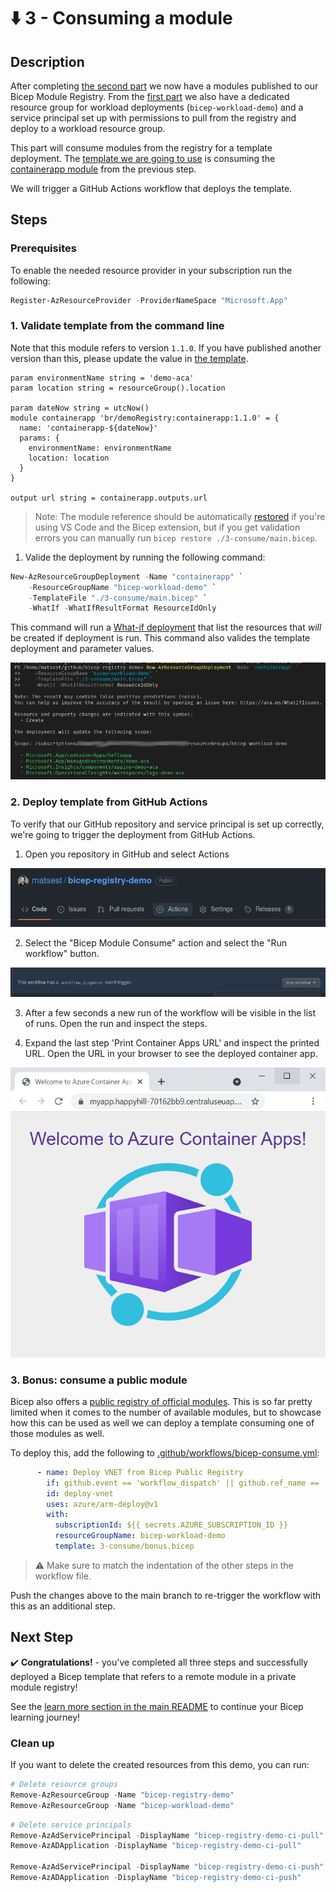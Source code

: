 # :arrow_down: 3 - Consuming a module

## Description

After completing [the second part](../2-publish/README.md) we now have a modules published to our Bicep Module Registry. From the [first part](../1-registry/README.md) we also have a dedicated resource group for workload deployments (`bicep-workload-demo`) and a service principal set up with permissions to pull from the registry and deploy to a workload resource group.

This part will consume modules from the registry for a template deployment. The [template we are going to use](./main.bicep) is consuming the [containerapp module](../2-publish/modules/containerapp/main.bicep) from the previous step.

We will trigger a GitHub Actions workflow that deploys the template.

## Steps

### Prerequisites

To enable the needed resource provider in your subscription run the following:

```powershell
Register-AzResourceProvider -ProviderNameSpace "Microsoft.App"
```

### 1. Validate template from the command line

Note that this module refers to version `1.1.0`. If you have published another version than this, please update the value in [the template](./main.bicep).

```bicep
param environmentName string = 'demo-aca'
param location string = resourceGroup().location

param dateNow string = utcNow()
module containerapp 'br/demoRegistry:containerapp:1.1.0' = {
  name: 'containerapp-${dateNow}'
  params: {
    environmentName: environmentName
    location: location
  }
}

output url string = containerapp.outputs.url
```

> Note: The module reference should be automatically [restored](https://learn.microsoft.com/en-us/azure/azure-resource-manager/bicep/bicep-cli#restore) if you're using VS Code and the Bicep extension, but if you get validation errors you can manually run `bicep restore ./3-consume/main.bicep`.

1. Valide the deployment by running the following command:

```powershell
New-AzResourceGroupDeployment -Name "containerapp" `
    -ResourceGroupName "bicep-workload-demo" `
    -TemplateFile "./3-consume/main.bicep" `
    -WhatIf -WhatIfResultFormat ResourceIdOnly
```

This command will run a [What-if deployment](https://docs.microsoft.com/en-us/azure/azure-resource-manager/bicep/deploy-what-if?tabs=azure-powershell%2CCLI) that list the resources that _will_ be created if deployment is run. This command also valides the template deployment and parameter values.

![whatif](../static/3-whatif.png)

### 2. Deploy template from GitHub Actions

To verify that our GitHub repository and service principal is set up correctly, we're going to trigger the deployment from GitHub Actions.

1. Open you repository in GitHub and select Actions

![repo actions](../static/3-repo-actions.png)

2. Select the "Bicep Module Consume" action and select the "Run workflow" button.

![run workflow](../static/3-run-workflow.png)

3. After a few seconds a new run of the workflow will be visible in the list of runs. Open the run and inspect the steps.

4. Expand the last step 'Print Container Apps URL' and inspect the printed URL. Open the URL in your browser to see the deployed container app.

![aca](../static/3-aca-quickstart.png)

### 3. Bonus: consume a public module

Bicep also offers a [public registry of official modules](https://github.com/Azure/bicep-registry-modules). This is so far pretty limited when it comes to the number of available modules, but to showcase how this can be used as well we can deploy a template consuming one of those modules as well.

To deploy this, add the following to [.github/workflows/bicep-consume.yml](../.github/workflows/bicep-consume.yml):

```yaml
      - name: Deploy VNET from Bicep Public Registry
        if: github.event == 'workflow_dispatch' || github.ref_name == 'main'
        id: deploy-vnet
        uses: azure/arm-deploy@v1
        with:
          subscriptionId: ${{ secrets.AZURE_SUBSCRIPTION_ID }}
          resourceGroupName: bicep-workload-demo
          template: 3-consume/bonus.bicep
```

> :warning: Make sure to match the indentation of the other steps in the workflow file.

Push the changes above to the main branch to re-trigger the workflow with this as an additional step.

## Next Step

:heavy_check_mark: **Congratulations!** - you've completed all three steps and successfully deployed a Bicep template that refers to a remote module in a private module registry!

See the [learn more section in the main README](../README.md#learn-more) to continue your Bicep learning journey!

### Clean up

If you want to delete the created resources from this demo, you can run:

```powershell
# Delete resource groups
Remove-AzResourceGroup -Name "bicep-registry-demo"
Remove-AzResourceGroup -Name "bicep-workload-demo"
```

```powershell
# Delete service principals
Remove-AzAdServicePrincipal -DisplayName "bicep-registry-demo-ci-pull"
Remove-AzADApplication -DisplayName "bicep-registry-demo-ci-pull"

Remove-AzAdServicePrincipal -DisplayName "bicep-registry-demo-ci-push"
Remove-AzADApplication -DisplayName "bicep-registry-demo-ci-push"
```
